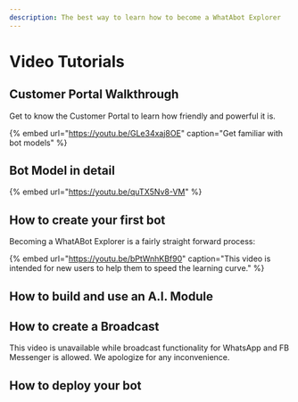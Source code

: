 ```yaml
---
description: The best way to learn how to become a WhatAbot Explorer
---
```


# Video Tutorials

## Customer Portal Walkthrough

Get to know the Customer Portal to learn how friendly and powerful it is. 

{% embed url="https://youtu.be/GLe34xaj8OE" caption="Get familiar with bot models" %}

## Bot Model in detail

{% embed url="https://youtu.be/quTX5Nv8-VM" %}



## How to create your first bot

Becoming a WhatABot Explorer is a fairly straight forward process:

{% embed url="https://youtu.be/bPtWnhKBf90" caption="This video is intended for new users to help them to speed the learning curve." %}

## How to build and use an A.I. Module



## How to create a Broadcast

This video is unavailable while broadcast functionality for WhatsApp and FB Messenger is allowed.   We apologize for any inconvenience.  



## How to deploy your bot





